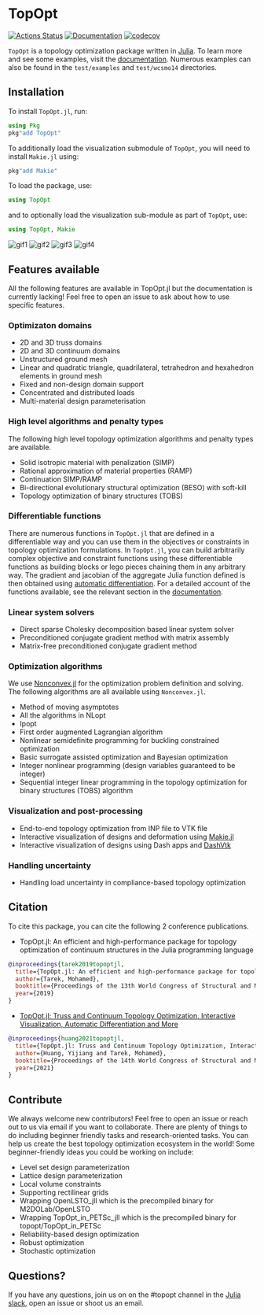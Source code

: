# TopOpt

[![Actions Status](https://github.com/juliatopopt/TopOpt.jl/workflows/CI/badge.svg)](https://github.com/juliatopopt/TopOpt.jl/actions)
[![Documentation](https://img.shields.io/badge/doc-latest-blue.svg)](https://juliatopopt.github.io/TopOpt.jl/dev)
[![codecov](https://codecov.io/gh/juliatopopt/TopOpt.jl/branch/master/graph/badge.svg)](https://codecov.io/gh/juliatopopt/TopOpt.jl)

`TopOpt` is a topology optimization package written in [Julia](https://github.com/JuliaLang/julia). To learn more and see some examples, visit the [documentation](https://juliatopopt.github.io/TopOpt.jl/dev). Numerous examples can also be found in the `test/examples` and `test/wcsmo14` directories.

## Installation

To install `TopOpt.jl`, run:

```julia
using Pkg
pkg"add TopOpt"
```

To additionally load the visualization submodule of `TopOpt`, you will need to install `Makie.jl` using:

```julia
pkg"add Makie"
```

To load the package, use:

```julia
using TopOpt
```

and to optionally load the visualization sub-module as part of `TopOpt`, use:

```julia
using TopOpt, Makie
```

![gif1](https://user-images.githubusercontent.com/19524993/138464511-2685f3fe-e7c5-482e-8b06-43ab0fb82990.gif)
![gif2](https://user-images.githubusercontent.com/19524993/138464828-88f0ffcb-01f7-43b7-8d17-f5d201e95aa3.gif)
![gif3](https://user-images.githubusercontent.com/19524993/138464845-d0b289b7-0fe9-4408-be57-fe697b5d671e.gif)
![gif4](https://user-images.githubusercontent.com/19524993/167059067-f08502a8-c62d-4d62-a2df-e132efc5e25c.gif)

## Features available

All the following features are available in TopOpt.jl but the documentation is currently lacking! Feel free to open an issue to ask about how to use specific features.

### Optimizaton domains

- 2D and 3D truss domains
- 2D and 3D continuum domains
- Unstructured ground mesh
- Linear and quadratic triangle, quadrilateral, tetrahedron and hexahedron elements in ground mesh
- Fixed and non-design domain support
- Concentrated and distributed loads
- Multi-material design parameterisation

### High level algorithms and penalty types

The following high level topology optimization algorithms and penalty types are available.

- Solid isotropic material with penalization (SIMP)
- Rational approximation of material properties (RAMP)
- Continuation SIMP/RAMP
- Bi-directional evolutionary structural optimization (BESO) with soft-kill
- Topology optimization of binary structures (TOBS)

### Differentiable functions

There are numerous functions in `TopOpt.jl` that are defined in a differentiable way and you can use them in the objectives or constraints in topology optimization formulations. In `TopOpt.jl`, you can build arbitrarily complex objective and constraint functions using these differentiable functions as building blocks or lego pieces chaining them in any arbitrary way. The gradient and jacobian of the aggregate Julia function defined is then obtained using [automatic differentiation](https://www.youtube.com/watch?v=UqymrMG-Qi4). For a detailed account of the functions available, see the relevant section in the [documentation](https://juliatopopt.github.io/TopOpt.jl/dev/functions/).

### Linear system solvers

- Direct sparse Cholesky decomposition based linear system solver
- Preconditioned conjugate gradient method with matrix assembly
- Matrix-free preconditioned conjugate gradient method

### Optimization algorithms

We use [Nonconvex.jl](https://github.com/JuliaNonconvex/Nonconvex.jl) for the optimization problem definition and solving. The following algorithms are all available using `Nonconvex.jl`.

- Method of moving asymptotes
- All the algorithms in NLopt
- Ipopt
- First order augmented Lagrangian algorithm
- Nonlinear semidefinite programming for buckling constrained optimization
- Basic surrogate assisted optimization and Bayesian optimization
- Integer nonlinear programming (design variables guaranteed to be integer)
- Sequential integer linear programming in the topology optimization for binary structures (TOBS) algorithm

### Visualization and post-processing

- End-to-end topology optimization from INP file to VTK file
- Interactive visualization of designs and deformation using [Makie.jl](https://makie.juliaplots.org/stable/)
- Interactive visualization of designs using Dash apps and [DashVtk](https://github.com/JuliaTopOpt/DashVtk_Examples/tree/main/src/TopOptDemo)

### Handling uncertainty
- Handling load uncertainty in compliance-based topology optimization

## Citation

To cite this package, you can cite the following 2 conference publications.

- TopOpt.jl: An efficient and high-performance package for topology optimization of continuum structures in the Julia programming language

```bibtex
@inproceedings{tarek2019topoptjl,
  title={TopOpt.jl: An efficient and high-performance package for topology optimization of continuum structures in the Julia programming language},
  author={Tarek, Mohamed},
  booktitle={Proceedings of the 13th World Congress of Structural and Multidisciplinary Optimization},
  year={2019}
}
```

- [TopOpt.jl: Truss and Continuum Topology Optimization, Interactive Visualization, Automatic Differentiation and More](https://web.mit.edu/yijiangh/www/papers/topopt_jl_WCSMO2021.pdf)

```bibtex
@inproceedings{huang2021topoptjl,
  title={TopOpt.jl: Truss and Continuum Topology Optimization, Interactive Visualization, Automatic Differentiation and More},
  author={Huang, Yijiang and Tarek, Mohamed},
  booktitle={Proceedings of the 14th World Congress of Structural and Multidisciplinary Optimization},
  year={2021}
}
```

## Contribute

We always welcome new contributors! Feel free to open an issue or reach out to us via email if you want to collaborate. There are plenty of things to do including beginner friendly tasks and research-oriented tasks. You can help us create the best topology optimization ecosystem in the world! Some beginner-friendly ideas you could be working on include:
- Level set design parameterization
- Lattice design parameterization
- Local volume constraints
- Supporting rectilinear grids
- Wrapping OpenLSTO_jll which is the precompiled binary for M2DOLab/OpenLSTO
- Wrapping TopOpt_in_PETSc_jll which is the precompiled binary for topopt/TopOpt_in_PETSc
- Reliability-based design optimization
- Robust optimization
- Stochastic optimization


## Questions?

If you have any questions, join us on on the #topopt channel in the [Julia slack](https://julialang.org/slack/), open an issue or shoot us an email.
